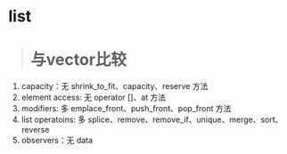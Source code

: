 # list

># 与vector比较 
1. capacity：无 shrink_to_fit、capacity、reserve 方法
2. element access: 无 operator []、at 方法
3. modifiers: 多 emplace_front、push_front、pop_front 方法
4. list operatoins: 多 splice、remove、remove_if、unique、merge、sort、reverse
5. observers：无 data